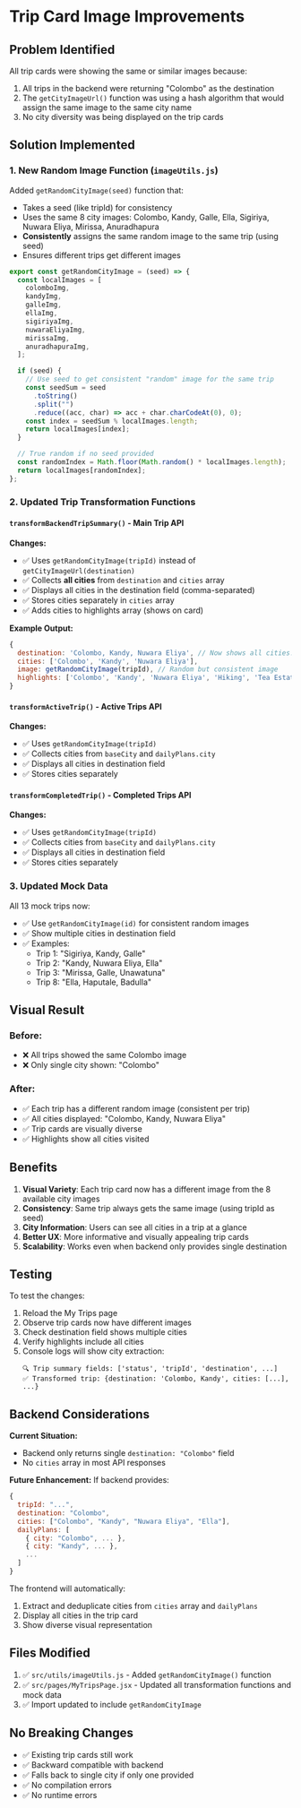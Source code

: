 # Trip Card Image Improvements

## Problem Identified

All trip cards were showing the same or similar images because:

1. All trips in the backend were returning "Colombo" as the destination
2. The `getCityImageUrl()` function was using a hash algorithm that would assign the same image to the same city name
3. No city diversity was being displayed on the trip cards

## Solution Implemented

### 1. New Random Image Function (`imageUtils.js`)

Added `getRandomCityImage(seed)` function that:

- Takes a seed (like tripId) for consistency
- Uses the same 8 city images: Colombo, Kandy, Galle, Ella, Sigiriya, Nuwara Eliya, Mirissa, Anuradhapura
- **Consistently** assigns the same random image to the same trip (using seed)
- Ensures different trips get different images

```javascript
export const getRandomCityImage = (seed) => {
  const localImages = [
    colomboImg,
    kandyImg,
    galleImg,
    ellaImg,
    sigiriyaImg,
    nuwaraEliyaImg,
    mirissaImg,
    anuradhapuraImg,
  ];

  if (seed) {
    // Use seed to get consistent "random" image for the same trip
    const seedSum = seed
      .toString()
      .split("")
      .reduce((acc, char) => acc + char.charCodeAt(0), 0);
    const index = seedSum % localImages.length;
    return localImages[index];
  }

  // True random if no seed provided
  const randomIndex = Math.floor(Math.random() * localImages.length);
  return localImages[randomIndex];
};
```

### 2. Updated Trip Transformation Functions

#### `transformBackendTripSummary()` - Main Trip API

**Changes:**

- ✅ Uses `getRandomCityImage(tripId)` instead of `getCityImageUrl(destination)`
- ✅ Collects **all cities** from `destination` and `cities` array
- ✅ Displays all cities in the destination field (comma-separated)
- ✅ Stores cities separately in `cities` array
- ✅ Adds cities to highlights array (shows on card)

**Example Output:**

```javascript
{
  destination: 'Colombo, Kandy, Nuwara Eliya', // Now shows all cities!
  cities: ['Colombo', 'Kandy', 'Nuwara Eliya'],
  image: getRandomCityImage(tripId), // Random but consistent image
  highlights: ['Colombo', 'Kandy', 'Nuwara Eliya', 'Hiking', 'Tea Estates']
}
```

#### `transformActiveTrip()` - Active Trips API

**Changes:**

- ✅ Uses `getRandomCityImage(tripId)`
- ✅ Collects cities from `baseCity` and `dailyPlans.city`
- ✅ Displays all cities in destination field
- ✅ Stores cities separately

#### `transformCompletedTrip()` - Completed Trips API

**Changes:**

- ✅ Uses `getRandomCityImage(tripId)`
- ✅ Collects cities from `baseCity` and `dailyPlans.city`
- ✅ Displays all cities in destination field
- ✅ Stores cities separately

### 3. Updated Mock Data

All 13 mock trips now:

- ✅ Use `getRandomCityImage(id)` for consistent random images
- ✅ Show multiple cities in destination field
- ✅ Examples:
  - Trip 1: "Sigiriya, Kandy, Galle"
  - Trip 2: "Kandy, Nuwara Eliya, Ella"
  - Trip 3: "Mirissa, Galle, Unawatuna"
  - Trip 8: "Ella, Haputale, Badulla"

## Visual Result

### Before:

- ❌ All trips showed the same Colombo image
- ❌ Only single city shown: "Colombo"

### After:

- ✅ Each trip has a different random image (consistent per trip)
- ✅ All cities displayed: "Colombo, Kandy, Nuwara Eliya"
- ✅ Trip cards are visually diverse
- ✅ Highlights show all cities visited

## Benefits

1. **Visual Variety**: Each trip card now has a different image from the 8 available city images
2. **Consistency**: Same trip always gets the same image (using tripId as seed)
3. **City Information**: Users can see all cities in a trip at a glance
4. **Better UX**: More informative and visually appealing trip cards
5. **Scalability**: Works even when backend only provides single destination

## Testing

To test the changes:

1. Reload the My Trips page
2. Observe trip cards now have different images
3. Check destination field shows multiple cities
4. Verify highlights include all cities
5. Console logs will show city extraction:
   ```
   🔍 Trip summary fields: ['status', 'tripId', 'destination', ...]
   ✅ Transformed trip: {destination: 'Colombo, Kandy', cities: [...], ...}
   ```

## Backend Considerations

**Current Situation:**

- Backend only returns single `destination: "Colombo"` field
- No `cities` array in most API responses

**Future Enhancement:**
If backend provides:

```javascript
{
  tripId: "...",
  destination: "Colombo",
  cities: ["Colombo", "Kandy", "Nuwara Eliya", "Ella"],
  dailyPlans: [
    { city: "Colombo", ... },
    { city: "Kandy", ... },
    ...
  ]
}
```

The frontend will automatically:

1. Extract and deduplicate cities from `cities` array and `dailyPlans`
2. Display all cities in the trip card
3. Show diverse visual representation

## Files Modified

1. ✅ `src/utils/imageUtils.js` - Added `getRandomCityImage()` function
2. ✅ `src/pages/MyTripsPage.jsx` - Updated all transformation functions and mock data
3. ✅ Import updated to include `getRandomCityImage`

## No Breaking Changes

- ✅ Existing trip cards still work
- ✅ Backward compatible with backend
- ✅ Falls back to single city if only one provided
- ✅ No compilation errors
- ✅ No runtime errors
